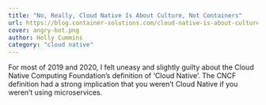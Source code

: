 ```yaml
---
title: "No, Really, Cloud Native Is About Culture, Not Containers"
url: https://blog.container-solutions.com/cloud-native-is-about-culture-not-containers
cover: angry-bot.png
author: Holly Cummins
category: "cloud native"
---
```


For most of 2019 and 2020, I felt uneasy and slightly guilty about the Cloud Native Computing Foundation’s definition of ‘Cloud Native’. The CNCF definition had a strong implication that you weren’t Cloud Native if you weren’t using microservices.
